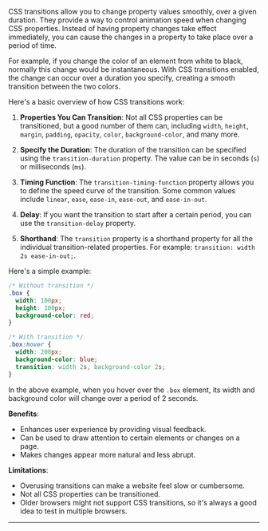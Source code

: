 CSS transitions allow you to change property values smoothly, over a given duration. They provide a way to control animation speed when changing CSS properties. Instead of having property changes take effect immediately, you can cause the changes in a property to take place over a period of time.

For example, if you change the color of an element from white to black, normally this change would be instantaneous. With CSS transitions enabled, the change can occur over a duration you specify, creating a smooth transition between the two colors.

Here's a basic overview of how CSS transitions work:

1. **Properties You Can Transition**: Not all CSS properties can be transitioned, but a good number of them can, including `width`, `height`, `margin`, `padding`, `opacity`, `color`, `background-color`, and many more.

2. **Specify the Duration**: The duration of the transition can be specified using the `transition-duration` property. The value can be in seconds (`s`) or milliseconds (`ms`).

3. **Timing Function**: The `transition-timing-function` property allows you to define the speed curve of the transition. Some common values include `linear`, `ease`, `ease-in`, `ease-out`, and `ease-in-out`.

4. **Delay**: If you want the transition to start after a certain period, you can use the `transition-delay` property.

5. **Shorthand**: The `transition` property is a shorthand property for all the individual transition-related properties. For example: `transition: width 2s ease-in-out;`.

Here's a simple example:

```css
/* Without transition */
.box {
  width: 100px;
  height: 100px;
  background-color: red;
}

/* With transition */
.box:hover {
  width: 200px;
  background-color: blue;
  transition: width 2s, background-color 2s;
}
```

In the above example, when you hover over the `.box` element, its width and background color will change over a period of 2 seconds.

**Benefits**:
- Enhances user experience by providing visual feedback.
- Can be used to draw attention to certain elements or changes on a page.
- Makes changes appear more natural and less abrupt.

**Limitations**:
- Overusing transitions can make a website feel slow or cumbersome.
- Not all CSS properties can be transitioned.
- Older browsers might not support CSS transitions, so it's always a good idea to test in multiple browsers.

---------------